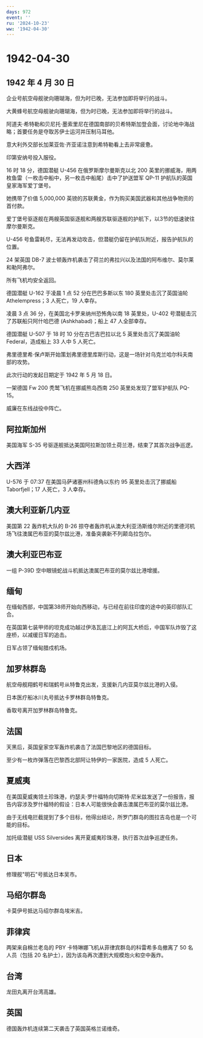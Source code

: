 ```yaml
---
days: 972
event: ''
ru: '2024-10-23'
ww: '1942-04-30'
---
```


# 1942-04-30

## 1942 年 4 月 30 日

企业号航空母舰驶向珊瑚海，但为时已晚，无法参加即将举行的战斗。

大黄蜂号航空母舰驶向珊瑚海，但为时已晚，无法参加即将举行的战斗。

阿道夫·希特勒和贝尼托·墨索里尼在德国南部的贝希特斯加登会面，讨论地中海战略；首要任务是夺取苏伊士运河并压制马耳他。

意大利外交部长加莱亚佐·齐亚诺注意到希特勒看上去非常疲惫。

印第安纳号投入服役。

16 时 18 分，德国潜艇 U-456 在俄罗斯摩尔曼斯克以北 200
英里的挪威海，用两枚鱼雷（一枚击中船中，另一枚击中船尾）击中了护送盟军
QP-11 护航队的英国皇家海军爱丁堡号。

她携带了价值 5,000,000
英镑的苏联黄金，作为购买美国武器和其他战争物资的首付款。

爱丁堡号驱逐舰在两艘英国驱逐舰和两艘苏联驱逐舰的护航下，以3节的低速驶往摩尔曼斯克。

U-456
号鱼雷耗尽，无法再发动攻击，但潜艇仍留在护航队附近，报告护航队的位置。

24 架英国 DB-7
波士顿轰炸机袭击了荷兰的弗拉兴以及法国的阿布维尔、莫尔莱和勒阿弗尔。

所有飞机均安全返回。

德国潜艇 U-162 于凌晨 1 点 52 分在巴巴多斯以东 180 英里处击沉了英国油轮
Athelempress；3 人死亡，19 人幸存。

凌晨 3 点 36 分，在美国北卡罗来纳州恐怖角以南 18 英里处，U-402
号潜艇击沉了苏联船只阿什哈巴德 (Ashkhabad)；船上 47 人全部幸存。

德国潜艇 U-507 于 18 时 10 分在古巴吉巴拉以北 5 英里处击沉了美国油轮
Federal，造成船上 33 人中 5 人死亡。

弗里德里希·保卢斯开始策划弗里德里库斯行动，这是一场针对乌克兰哈尔科夫南部的攻势。

此次行动的发起日期定于 1942 年 5 月 18 日。

一架德国 Fw 200 秃鹫飞机在挪威熊岛西南 250 英里处发现了盟军护航队
PQ-15。

威廉在东线战役中阵亡。

## 阿拉斯加州

美国海军 S-35 号驱逐舰抵达美国阿拉斯加领土荷兰港，结束了其首次战争巡逻。

## 大西洋

U-576 于 07:37 在美国马萨诸塞州科德角以东约 95 英里处击沉了挪威船
Taborfjell；17 人死亡，3 人幸存。

## 澳大利亚新几内亚

美国第 22 轰炸机大队的 B-26
掠夺者轰炸机从澳大利亚汤斯维尔附近的里德河机场飞往澳属巴布亚的莫尔兹比港，准备突袭新不列颠岛拉包尔。

## 澳大利亚巴布亚

一组 P-39D 空中眼镜蛇战斗机抵达澳属巴布亚的莫尔兹比港增援。

## 缅甸

在缅甸西部，中国第38师开始向西移动，与已经在前往印度的途中的英印部队汇合。

在英国第七装甲师的坦克成功越过伊洛瓦底江上的阿瓦大桥后，中国军队炸毁了这座桥，以减缓日军的追击。

日军占领了缅甸腊戍机场。

## 加罗林群岛

航空母舰翔鹤号和瑞鹤号从特鲁克出发，支援新几内亚莫尔兹比港的入侵。

日本医疗船冰川丸号抵达卡罗林群岛特鲁克。

香取号离开加罗林群岛特鲁克。

## 法国

天黑后，英国皇家空军轰炸机袭击了法国巴黎地区的德国目标。

至少有一枚炸弹落在巴黎西北部阿让特伊的一家医院，造成 5 人死亡。

## 夏威夷

在美国夏威夷领土珍珠港，约瑟夫·罗什福特向切斯特·尼米兹发送了一份报告，报告内容涉及罗什福特的假设：日本人可能很快会袭击澳属巴布亚的莫尔兹比港。

由于无线电拦截提到了多个目标，他得出结论，所罗门群岛的图拉吉岛也是一个可能的目标。

加托级潜艇 USS Silversides 离开夏威夷珍珠港，执行首次战争巡逻任务。

## 日本

修理舰"明石"号抵达日本吴市。

## 马绍尔群岛

卡莫伊号抵达马绍尔群岛埃米吉。

## 菲律宾

两架来自棉兰老岛的 PBY 卡特琳娜飞机从菲律宾群岛的科雷希多岛撤离了 50
名人员（包括 20 名护士），因为该岛再次遭到大规模炮火和空中轰炸。

## 台湾

龙田丸离开台湾高雄。

## 英国

德国轰炸机连续第二天袭击了英国英格兰诺维奇。